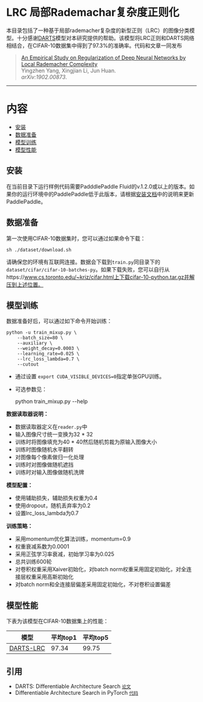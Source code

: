 # LRC 局部Rademachar复杂度正则化
本目录包括了一种基于局部rademacher复杂度的新型正则（LRC）的图像分类模型。十分感谢[DARTS](https://arxiv.org/abs/1806.09055)模型对本研究提供的帮助。该模型将LRC正则和DARTS网络相结合，在CIFAR-10数据集中得到了97.3%的准确率。代码和文章一同发布
> [An Empirical Study on Regularization of Deep Neural Networks by Local Rademacher Complexity](https://arxiv.org/abs/1902.00873)\
> Yingzhen Yang, Xingjian Li, Jun Huan.\
> _arXiv:1902.00873_.

---
# 内容

- [安装](#安装)
- [数据准备](#数据准备)
- [模型训练](#模型训练)
- [模型性能](#模型性能)

## 安装

在当前目录下运行样例代码需要PadddlePaddle Fluid的v.1.2.0或以上的版本。如果你的运行环境中的PaddlePaddle低于此版本，请根据[安装文档](http://www.paddlepaddle.org/documentation/docs/zh/1.2/beginners_guide/install/index_cn.html#paddlepaddle)中的说明来更新PaddlePaddle。

## 数据准备

第一次使用CIFAR-10数据集时，您可以通过如果命令下载：

    sh ./dataset/download.sh

请确保您的环境有互联网连接。数据会下载到`train.py`同目录下的`dataset/cifar/cifar-10-batches-py`。如果下载失败，您可以自行从https://www.cs.toronto.edu/~kriz/cifar.html上下载cifar-10-python.tar.gz并解压到上述位置。

## 模型训练

数据准备好后，可以通过如下命令开始训练：

    python -u train_mixup.py \
        --batch_size=80 \
        --auxiliary \
        --weight_decay=0.0003 \
        --learning_rate=0.025 \
        --lrc_loss_lambda=0.7 \
        --cutout
- 通过设置 ```export CUDA_VISIBLE_DEVICES=0```指定单张GPU训练。
- 可选参数见：

    python train_mixup.py --help

**数据读取器说明：**

* 数据读取器定义在`reader.py`中
* 输入图像尺寸统一变换为32 * 32
* 训练时将图像填充为40 * 40然后随机剪裁为原输入图像大小
* 训练时图像随机水平翻转
* 对图像每个像素做归一化处理
* 训练时对图像做随机遮挡
* 训练时对输入图像做随机洗牌

**模型配置：**

* 使用辅助损失，辅助损失权重为0.4
* 使用dropout，随机丢弃率为0.2
* 设置lrc\_loss\_lambda为0.7

**训练策略：**

* 采用momentum优化算法训练，momentum=0.9
* 权重衰减系数为0.0001
* 采用正弦学习率衰减，初始学习率为0.025
* 总共训练600轮
* 对卷积权重采用Xaiver初始化，对batch norm权重采用固定初始化，对全连接层权重采用高斯初始化
* 对batch norm和全连接层偏差采用固定初始化，不对卷积设置偏差


## 模型性能
下表为该模型在CIFAR-10数据集上的性能：

| 模型 | 平均top1 | 平均top5 |
| ----- | -------- | -------- |
| [DARTS-LRC](https://paddlemodels.bj.bcebos.com/autodl/fluid_rademacher.tar.gz) | 97.34 | 99.75 |

## 引用

  - DARTS: Differentiable Architecture Search [`论文`](https://arxiv.org/abs/1806.09055)
  - Differentiable Architecture Search in PyTorch [`代码`](https://github.com/quark0/darts)
